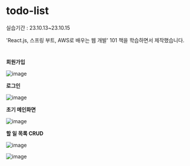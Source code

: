 # todo-list

실습기간 : 23.10.13~23.10.15

'React.js, 스프링 부트, AWS로 배우는 웹 개발' 101 책을 학습하면서 제작했습니다.

# 
**회원가입**

![image](https://github.com/minheebaek/todo-list/assets/105588896/5047e583-66dc-4ed7-85b4-7c3637bacdaf)
 
**로그인**

![image](https://github.com/minheebaek/todo-list/assets/105588896/1ab49bdd-61ff-4828-b000-302ba90b2f10)

**초기 메인화면**

![image](https://github.com/minheebaek/todo-list/assets/105588896/976f87c2-783f-499e-85b8-bf9206753ea8)

**할 일 목록 CRUD**

![image](https://github.com/minheebaek/todo-list/assets/105588896/f854737b-145d-4793-85b0-d923a8de4d60)

![image](https://github.com/minheebaek/todo-list/assets/105588896/bd159519-f3fb-47de-ab60-cd112b35cf6b)
